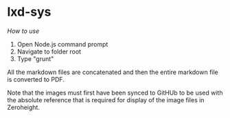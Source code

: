 # lxd-sys

*How to use*

1. Open Node.js command prompt 
2. Navigate to folder root
3. Type "grunt"

All the markdown files are concatenated and then the entire markdown file is converted to PDF.

Note that the images must first have been synced to GitHUb to be used with the absolute reference that is required for display of the image files in Zeroheight.
